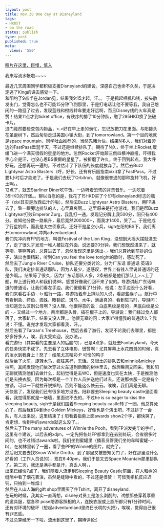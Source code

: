 ```yaml
---
layout: post
title: Nov.30 One day at Disneyland
tags:
- HKUST
- on the road
status: publish
type: post
published: true
meta:
  views: '550'
---
```

<div class="cnt">
<div><a href="http://www.footo.cn/myalbum.php?user=azalea" target="_blank">照片在这里，巨慢，慎入</a>

我来写流水帐啦~~~~</div>
<div/>
<div>最近几天周围同学都积极支援Disneyland的建设，深感自己也命不久矣，于是决定逃了King的课去感受一下。</div>
<div/>
<div>和阳约了9点半在Jordan见，结果我9:15才起，汗。。 于是抓起相机和钱，披头散发出门，觉得怎么也不可能15分钟飞到那里，于是打电话让他不要等我，我自己悠闲的一路逛了过去，发现蓝线和橙线转车要走好远啊，而且Disney线的火车真是赞！结果11点才到ticket office，有秩序的排了10分钟队，缴了295HKD换了张破卡片。</div>
<div/>
<div>进门竟然要检查包内物品，&gt;.&lt;好在早上走的匆忙，忘记放把刀在里面。与阳接头在圣诞树下，然后匆匆走过美国小镇大街，到了tomorrowland。第一个目的地就是space mountain，同学吐血推荐的，当然先睹为快。结果N多人，我们对着旁边的FastPass垂涎半天，不过还是继续排队了。期待了N久，终于坐上Rocket,缓缓飞进一个满天很假的星星的地方。忽然Rocket开始颠三倒四横冲直撞，吓得我手心全是汗，也没心思BS很假的星星了。被折磨了许久，终于回到起点，我大呼好玩，还想再玩一遍的，不过估计了下队伍的长度就放弃了。然后去Buzz Lightyear Astro Blasters（呼，好长，还有有乐园指南xixi)拿了FastPass，不过要1小时后才能进了。于是我们去玩了Orbitron，就像很普通的那种旋转飞机，好土啊。。</div>
<div/>
<div>12点了，就去Starliner Diner吃午饭。一边听着恐怖的背景音乐，一边吃着35HKD的汗堡。。聊以自慰的是，我花了15HKD买了个印有disneyland标志的瓶子（xixi其实是放西瓜汁的啦）。然后去Buzz Lightyear Astro Blasters，用FP进去了，瞥一眼旁边排队的人，心里真爽啊。。这里原来是打抢游戏，我们是帮Buzz Lightyear打败Emperor Zurg，我乱打一通，发现记分牌上我500分，阳只有400分。谁知他分数一路飙升，最后竟然200000+，而我才1400，哭了。。于是他成了行星机师，而我是太空侦察兵，还好不是星空小兵，sigh在阳的BS下，我们离开tomorrowland,冲向adventureland.</div>
<div/>
<div>我们先冲向有FP的地方，叫做Festival of the Lion King，没想到大摇大摆就进去了，走了很久才发现一堆人被拦在外面，说还要20分钟。我们想既然进来了，就等呗，等啊等的，总算进去了，忽然发现这里是演出-.- 我们总算抢到前排的位子，演出也很精彩，听到Can you feel the love tonight的歌时，感动死了。</div>
<div/>
<div>然后去了Jungle River Cruise，排队还要分类讨论，分为广东话 普通话 英语3队，我们决定排普通话那队，因为人最少，遂感叹，世界上有钱人里说普通话的还是少啊。。结果等了很久，因为广东话那队人多，2条船都是他们那队上&gt;.&lt;上了船，岸上送行的人和我们说88，感觉好像我们回不来了似的。导游讲起广东话味道的普通话，让我们看左手边，我们傻傻看了1分钟，他说：左手边没什么好看，我们来看右手边-.-b 船行一路，导游指着岸上排队的人说，看那些猴子。。航行中有看到象、鳄鱼、蜘蛛、眼镜蛇、斑马、水牛，满逼真的，看到斑马时，导游问：谁知道怎么区别公母啊？没人理。他很得意的说：白底黑纹是母的，黑底白纹是公的 -.- 又经过一个地方，两岸都是头骨，插在棍子上的，导游说：我们经过食人部落了，大家趴下，结果又没人理。。他很无辜的问：大家听得懂我的普通话么？我说：不懂。说完才发现大家都看我，汗。。</div>
<div/>
<div>然后去看了Tarzan's Treehouse，然后去看了游行，发现不论我们去哪里，都是好多好多人，唉，我太受欢迎，没办法。。</div>
<div/>
<div>看完游行（其实看的主要是人的后脑勺），已是4点多，就赶去Fantasyland，今天的任务快完不成了。先去看了立体电影，很赞啊！尤其屏幕上水花四溅的时候，真的泼水到我身上！怒了！结尾尤其精彩:P 可怜的鸭子</div>
<div/>
<div>然后坐了火车，旋转木马，疯狂茶杯，无话。又很土的排队去和minnie&amp;mickey拍照，其间发现他们依次穿过火车道到后面的树林里去，然后瞬间又回来。我和阳无聊就猜测他们去做什么，起初觉得是去WC，但是速度也实在太快，于是推测他们是去换衣服，因为每次都是一个工作人员护送他们过去。还说那衣服一定是有个拉锁，可以一下就拉开脱掉的，否则不能这么快云云。唉唉，我们真是无聊。</div>
<div/>
<div>天快黑了，发现我们还有很多地方没去。阳非要去Sleeping beauty castle里面看看，我觉得那就是一堵墙，里面进不去的，不过he is so eager to kiss the sleeping beauty, sigh于是我们围着Sleeping beauty castle转了一圈，他总算死心了。然后我们冲到the Golden Mickeys，好像也是个演出吧，不过排了一会队，有人出来说，这里结束了:( 阳看着指南上面awards show2个字，都快哭了，肯定想，快到手的awards就这么没了。。</div>
<div/>
<div>然后去了The many adventures of Winnie the Pooh，看到FP派发完毕的字样，这里有个建议，以后去的xdjm，一定先把各处FP都拿到在去别处玩，会省很多时间的，也不过错过awards啦。我们坐到蜜罐里（播音员管我们坐的车叫蜜罐-.-b），在树林里转了一圈，看了些PP的Winnie的图片，就完了。</div>
<div/>
<div>然后阳又要去找Snow White Grotto，到了那里又被告知关门了，好在那里没什么好看的（工作人员说的），现在6:40pm，我们于是又去Space Mountain那里排队了。第二次，我还是满手都是汗，真丢人啊，，</div>
<div/>
<div>出来已经快7点了，我们随着人流走到Sleeping Beauty Castle前面，在人和树的缝隙中看了烟花表演，虽然是缝隙中看的，不过还是很赞！ 可惜我相机反应迟钝，只拍到一堆烟:(</div>
<div/>
<div>然后在人山人海的gift shop里面买了件Tshirt，离开了disneyland.</div>
<div/>
<div>在玩的时候，我其实一直再想，disney对员工是怎么剥削的，试想那些穿着厚重的道具服，摆各种 pose陪游客照相的人，连换衣服或上厕所都只有1分钟时间。还有对环境的破坏（想起adventureland里终日长明的火把），唉唉，觉得自己很有罪恶感。</div>
<div/>
<div>不过总算经历一下啦，流水到这里了，期待评论:)</div>
<div/>
<div/>
</div>